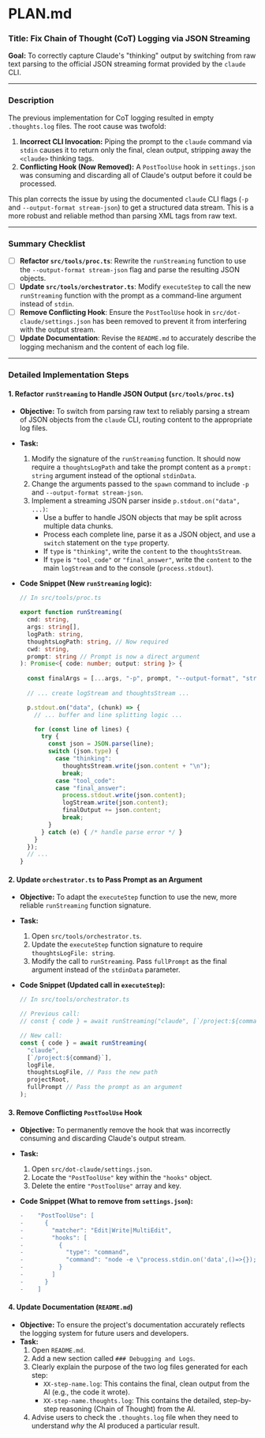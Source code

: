 

# PLAN.md

### **Title: Fix Chain of Thought (CoT) Logging via JSON Streaming**

**Goal:** To correctly capture Claude's "thinking" output by switching from raw text parsing to the official JSON streaming format provided by the `claude` CLI.

---

### **Description**

The previous implementation for CoT logging resulted in empty `.thoughts.log` files. The root cause was twofold:

1.  **Incorrect CLI Invocation:** Piping the prompt to the `claude` command via `stdin` causes it to return only the final, clean output, stripping away the `<claude>` thinking tags.
2.  **Conflicting Hook (Now Removed):** A `PostToolUse` hook in `settings.json` was consuming and discarding all of Claude's output before it could be processed.

This plan corrects the issue by using the documented `claude` CLI flags (`-p` and `--output-format stream-json`) to get a structured data stream. This is a more robust and reliable method than parsing XML tags from raw text.

---

### **Summary Checklist**

-   [ ] **Refactor `src/tools/proc.ts`**: Rewrite the `runStreaming` function to use the `--output-format stream-json` flag and parse the resulting JSON objects.
-   [ ] **Update `src/tools/orchestrator.ts`**: Modify `executeStep` to call the new `runStreaming` function with the prompt as a command-line argument instead of `stdin`.
-   [ ] **Remove Conflicting Hook**: Ensure the `PostToolUse` hook in `src/dot-claude/settings.json` has been removed to prevent it from interfering with the output stream.
-   [ ] **Update Documentation**: Revise the `README.md` to accurately describe the logging mechanism and the content of each log file.

---

### **Detailed Implementation Steps**

#### 1. Refactor `runStreaming` to Handle JSON Output (`src/tools/proc.ts`)

*   **Objective:** To switch from parsing raw text to reliably parsing a stream of JSON objects from the `claude` CLI, routing content to the appropriate log files.
*   **Task:**
    1.  Modify the signature of the `runStreaming` function. It should now require a `thoughtsLogPath` and take the prompt content as a `prompt: string` argument instead of the optional `stdinData`.
    2.  Change the arguments passed to the `spawn` command to include `-p` and `--output-format stream-json`.
    3.  Implement a streaming JSON parser inside `p.stdout.on("data", ...)`:
        *   Use a buffer to handle JSON objects that may be split across multiple data chunks.
        *   Process each complete line, parse it as a JSON object, and use a `switch` statement on the `type` property.
        *   If `type` is `"thinking"`, write the `content` to the `thoughtsStream`.
        *   If `type` is `"tool_code"` or `"final_answer"`, write the `content` to the main `logStream` and to the console (`process.stdout`).

*   **Code Snippet (New `runStreaming` logic):**
    ```typescript
    // In src/tools/proc.ts

    export function runStreaming(
      cmd: string,
      args: string[],
      logPath: string,
      thoughtsLogPath: string, // Now required
      cwd: string,
      prompt: string // Prompt is now a direct argument
    ): Promise<{ code: number; output: string }> {
      
      const finalArgs = [...args, "-p", prompt, "--output-format", "stream-json"];
      
      // ... create logStream and thoughtsStream ...

      p.stdout.on("data", (chunk) => {
        // ... buffer and line splitting logic ...

        for (const line of lines) {
          try {
            const json = JSON.parse(line);
            switch (json.type) {
              case "thinking":
                thoughtsStream.write(json.content + "\n");
                break;
              case "tool_code":
              case "final_answer":
                process.stdout.write(json.content);
                logStream.write(json.content);
                finalOutput += json.content;
                break;
            }
          } catch (e) { /* handle parse error */ }
        }
      });
      // ...
    }
    ```

#### 2. Update `orchestrator.ts` to Pass Prompt as an Argument

*   **Objective:** To adapt the `executeStep` function to use the new, more reliable `runStreaming` function signature.
*   **Task:**
    1.  Open `src/tools/orchestrator.ts`.
    2.  Update the `executeStep` function signature to require `thoughtsLogFile: string`.
    3.  Modify the call to `runStreaming`. Pass `fullPrompt` as the final argument instead of the `stdinData` parameter.

*   **Code Snippet (Updated call in `executeStep`):**
    ```typescript
    // In src/tools/orchestrator.ts

    // Previous call:
    // const { code } = await runStreaming("claude", [`/project:${command}`], logFile, projectRoot, fullPrompt);

    // New call:
    const { code } = await runStreaming(
      "claude",
      [`/project:${command}`],
      logFile,
      thoughtsLogFile, // Pass the new path
      projectRoot,
      fullPrompt // Pass the prompt as an argument
    );
    ```

#### 3. Remove Conflicting `PostToolUse` Hook

*   **Objective:** To permanently remove the hook that was incorrectly consuming and discarding Claude's output stream.
*   **Task:**
    1.  Open `src/dot-claude/settings.json`.
    2.  Locate the `"PostToolUse"` key within the `"hooks"` object.
    3.  Delete the entire `"PostToolUse"` array and key.

*   **Code Snippet (What to remove from `settings.json`):**
    ```diff
    -    "PostToolUse": [
    -      {
    -        "matcher": "Edit|Write|MultiEdit",
    -        "hooks": [
    -          {
    -            "type": "command",
    -            "command": "node -e \"process.stdin.on('data',()=>{});\" >/dev/null 2>&1 || true"
    -          }
    -        ]
    -      }
    -    ]
    ```

#### 4. Update Documentation (`README.md`)

*   **Objective:** To ensure the project's documentation accurately reflects the logging system for future users and developers.
*   **Task:**
    1.  Open `README.md`.
    2.  Add a new section called `### Debugging and Logs`.
    3.  Clearly explain the purpose of the two log files generated for each step:
        *   `XX-step-name.log`: This contains the final, clean output from the AI (e.g., the code it wrote).
        *   `XX-step-name.thoughts.log`: This contains the detailed, step-by-step reasoning (Chain of Thought) from the AI.
    4.  Advise users to check the `.thoughts.log` file when they need to understand *why* the AI produced a particular result.